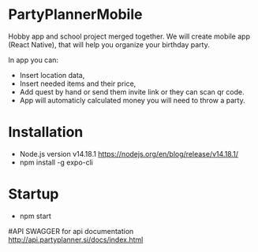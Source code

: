 # PartyPlannerMobile
Hobby app and school project merged together.
We will create mobile app (React Native), that will help you organize your birthday party.

In app you can:
 * Insert location data,
 * Insert needed items and their price,
 * Add quest by hand or send them invite link or they can scan qr code.
 * App will automaticly calculated money you will need to throw a party.

# Installation
 * Node.js version v14.18.1 https://nodejs.org/en/blog/release/v14.18.1/
 * npm install -g expo-cli

# Startup
 * npm start
 
#API
SWAGGER for api documentation
http://api.partyplanner.si/docs/index.html
